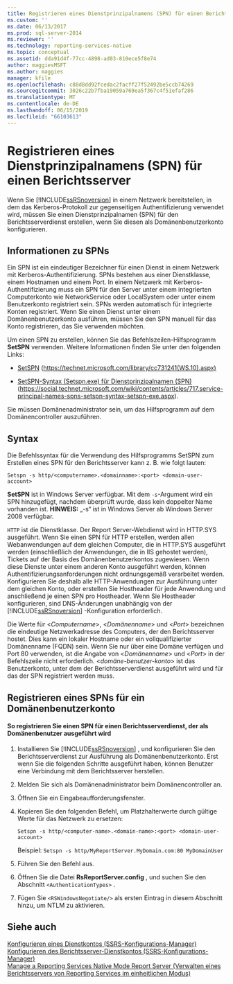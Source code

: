 ```yaml
---
title: Registrieren eines Dienstprinzipalnamens (SPN) für einen Berichtsserver | Microsoft-Dokumentation
ms.custom: ''
ms.date: 06/13/2017
ms.prod: sql-server-2014
ms.reviewer: ''
ms.technology: reporting-services-native
ms.topic: conceptual
ms.assetid: dda91d4f-77cc-4898-ad03-810ece5f8e74
author: maggiesMSFT
ms.author: maggies
manager: kfile
ms.openlocfilehash: c88d8dd92fcedac2facff27f52492be5ccb74269
ms.sourcegitcommit: 3026c22b7fba19059a769ea5f367c4f51efaf286
ms.translationtype: MT
ms.contentlocale: de-DE
ms.lasthandoff: 06/15/2019
ms.locfileid: "66103613"
---
```

# <a name="register-a-service-principal-name-spn-for-a-report-server"></a>Registrieren eines Dienstprinzipalnamens (SPN) für einen Berichtsserver
  Wenn Sie [!INCLUDE[ssRSnoversion](../../includes/ssrsnoversion-md.md)] in einem Netzwerk bereitstellen, in dem das Kerberos-Protokoll zur gegenseitigen Authentifizierung verwendet wird, müssen Sie einen Dienstprinzipalnamen (SPN) für den Berichtsserverdienst erstellen, wenn Sie diesen als Domänenbenutzerkonto konfigurieren.  
  
## <a name="about-spns"></a>Informationen zu SPNs  
 Ein SPN ist ein eindeutiger Bezeichner für einen Dienst in einem Netzwerk mit Kerberos-Authentifizierung. SPNs bestehen aus einer Dienstklasse, einem Hostnamen und einem Port. In einem Netzwerk mit Kerberos-Authentifizierung muss ein SPN für den Server unter einem integrierten Computerkonto wie NetworkService oder LocalSystem oder unter einem Benutzerkonto registriert sein. SPNs werden automatisch für integrierte Konten registriert. Wenn Sie einen Dienst unter einem Domänenbenutzerkonto ausführen, müssen Sie den SPN manuell für das Konto registrieren, das Sie verwenden möchten.  
  
 Um einen SPN zu erstellen, können Sie das Befehlszeilen-Hilfsprogramm **SetSPN** verwenden. Weitere Informationen finden Sie unter den folgenden Links:  
  
-   [SetSPN](https://technet.microsoft.com/library/cc731241\(WS.10\).aspx) (https://technet.microsoft.com/library/cc731241(WS.10).aspx)  
  
-   [SetSPN-Syntax (Setspn.exe) für Dienstprinzipalnamen (SPN)](https://social.technet.microsoft.com/wiki/contents/articles/717.service-principal-names-spns-setspn-syntax-setspn-exe.aspx) (https://social.technet.microsoft.com/wiki/contents/articles/717.service-principal-names-spns-setspn-syntax-setspn-exe.aspx).  
  
 Sie müssen Domänenadministrator sein, um das Hilfsprogramm auf dem Domänencontroller auszuführen.  
  
## <a name="syntax"></a>Syntax  
 Die Befehlssyntax für die Verwendung des Hilfsprogramms SetSPN zum Erstellen eines SPN für den Berichtsserver kann z. B. wie folgt lauten:  
  
```  
Setspn -s http/<computername>.<domainname>:<port> <domain-user-account>  
```  
  
 **SetSPN** ist in Windows Server verfügbar. Mit dem `-s`-Argument wird ein SPN hinzugefügt, nachdem überprüft wurde, dass kein doppelter Name vorhanden ist. **HINWEIS:** „-s“ ist in Windows Server ab Windows Server 2008 verfügbar.  
  
 `HTTP` ist die Dienstklasse. Der Report Server-Webdienst wird in HTTP.SYS ausgeführt. Wenn Sie einen SPN für HTTP erstellen, werden allen Webanwendungen auf dem gleichen Computer, die in HTTP.SYS ausgeführt werden (einschließlich der Anwendungen, die in IIS gehostet werden), Tickets auf der Basis des Domänenbenutzerkontos zugewiesen. Wenn diese Dienste unter einem anderen Konto ausgeführt werden, können Authentifizierungsanforderungen nicht ordnungsgemäß verarbeitet werden. Konfigurieren Sie deshalb alle HTTP-Anwendungen zur Ausführung unter dem gleichen Konto, oder erstellen Sie Hostheader für jede Anwendung und anschließend je einen SPN pro Hostheader. Wenn Sie Hostheader konfigurieren, sind DNS-Änderungen unabhängig von der [!INCLUDE[ssRSnoversion](../../includes/ssrsnoversion-md.md)] -Konfiguration erforderlich.  
  
 Die Werte für \<*Computername*>, \<*Domänenname*> und \<*Port*> bezeichnen die eindeutige Netzwerkadresse des Computers, der den Berichtsserver hostet. Dies kann ein lokaler Hostname oder ein vollqualifizierter Domänenname (FQDN) sein. Wenn Sie nur über eine Domäne verfügen und Port 80 verwenden, ist die Angabe von \<*Domänenname*> und \<*Port*> in der Befehlszeile nicht erforderlich. \<*domäne-benutzer-konto*> ist das Benutzerkonto, unter dem der Berichtsserverdienst ausgeführt wird und für das der SPN registriert werden muss.  
  
## <a name="register-an-spn-for-domain-user-account"></a>Registrieren eines SPNs für ein Domänenbenutzerkonto  
  
#### <a name="to-register-an-spn-for-a-report-server-service-running-as-a-domain-user"></a>So registrieren Sie einen SPN für einen Berichtsserverdienst, der als Domänenbenutzer ausgeführt wird  
  
1.  Installieren Sie [!INCLUDE[ssRSnoversion](../../includes/ssrsnoversion-md.md)] , und konfigurieren Sie den Berichtsserverdienst zur Ausführung als Domänenbenutzerkonto. Erst wenn Sie die folgenden Schritte ausgeführt haben, können Benutzer eine Verbindung mit dem Berichtsserver herstellen.  
  
2.  Melden Sie sich als Domänenadministrator beim Domänencontroller an.  
  
3.  Öffnen Sie ein Eingabeaufforderungsfenster.  
  
4.  Kopieren Sie den folgenden Befehl, um Platzhalterwerte durch gültige Werte für das Netzwerk zu ersetzen:  
  
    ```  
    Setspn -s http/<computer-name>.<domain-name>:<port> <domain-user-account>  
    ```  
  
     Beispiel: `Setspn -s http/MyReportServer.MyDomain.com:80 MyDomainUser`  
  
5.  Führen Sie den Befehl aus.  
  
6.  Öffnen Sie die Datei **RsReportServer.config** , und suchen Sie den Abschnitt `<AuthenticationTypes>` .  
  
7.  Fügen Sie `<RSWindowsNegotiate/>` als ersten Eintrag in diesem Abschnitt hinzu, um NTLM zu aktivieren.  
  
## <a name="see-also"></a>Siehe auch  
 [Konfigurieren eines Dienstkontos &#40;SSRS-Konfigurations-Manager&#41;](../../sql-server/install/configure-a-service-account-ssrs-configuration-manager.md)   
 [Konfigurieren des Berichtsserver-Dienstkontos &#40;SSRS-Konfigurations-Manager&#41;](../install-windows/configure-the-report-server-service-account-ssrs-configuration-manager.md)   
 [Manage a Reporting Services Native Mode Report Server (Verwalten eines Berichtsservers von Reporting Services im einheitlichen Modus)](manage-a-reporting-services-native-mode-report-server.md)  
  
  
